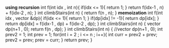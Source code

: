 **using recursion**
int f(int idx , int n){
if(idx <= 1){
return 1;
}
return f(idx-1 , n) + f(idx-2 , n);
}
int climbStairs(int n) {
return f(n , n);
}
**memoization**
int f(int idx , vector<int> &dp){
if(idx <= 1){
return 1;
}
if(dp[idx] != -1){
return dp[idx];
}
return dp[idx] = f(idx-1 , dp) + f(idx-2 , dp);
}
int climbStairs(int n) {
vector<int> dp(n+1 , 0);
return f(n , dp);
}
int climbStairs(int n) {
//vector<int> dp(n+1 , 0);
int prev2 = 1;
int prev = 1;
for(int i = 2 ; i <= n ; i++){
int curr = prev2 + prev;
prev2 = prev;
prev = curr;
}
return prev;
}